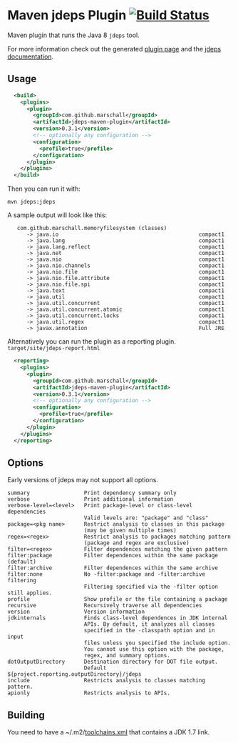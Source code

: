 Maven jdeps Plugin [![Build Status](https://travis-ci.org/marschall/jdeps-maven-plugin.svg?branch=master)](https://travis-ci.org/marschall/jdeps-maven-plugin)
==================

Maven plugin that runs the Java 8 `jdeps` tool.

For more information check out the generated [plugin page](http://marschall.github.io/jdeps-maven-plugin/) and the [jdeps documentation](http://docs.oracle.com/javase/8/docs/technotes/tools/unix/jdeps.html).

Usage
-----
```xml
  <build>
    <plugins>
      <plugin>
        <groupId>com.github.marschall</groupId>
        <artifactId>jdeps-maven-plugin</artifactId>
        <version>0.3.1</version>
        <!-- optionally any configuration -->
        <configuration>
          <profile>true</profile>
        </configuration>
      </plugin>
    </plugins>
  </build>
```

Then you can run it with:

```
mvn jdeps:jdeps
```

A sample output will look like this:
```
   com.github.marschall.memoryfilesystem (classes)
      -> java.io                                            compact1
      -> java.lang                                          compact1
      -> java.lang.reflect                                  compact1
      -> java.net                                           compact1
      -> java.nio                                           compact1
      -> java.nio.channels                                  compact1
      -> java.nio.file                                      compact1
      -> java.nio.file.attribute                            compact1
      -> java.nio.file.spi                                  compact1
      -> java.text                                          compact1
      -> java.util                                          compact1
      -> java.util.concurrent                               compact1
      -> java.util.concurrent.atomic                        compact1
      -> java.util.concurrent.locks                         compact1
      -> java.util.regex                                    compact1
      -> javax.annotation                                   Full JRE
```

Alternatively you can run the plugin as a reporting plugin. `target/site/jdeps-report.html`

```xml
  <reporting>
    <plugins>
      <plugin>
        <groupId>com.github.marschall</groupId>
        <artifactId>jdeps-maven-plugin</artifactId>
        <version>0.3.1</version>
        <!-- optionally any configuration -->
        <configuration>
          <profile>true</profile>
        </configuration>
      </plugin>
    </plugins>
  </reporting>
```


Options
-------
Early versions of jdeps may not support all options.

```
summary                 Print dependency summary only
verbose                 Print additional information
verbose-level=<level>   Print package-level or class-level dependencies
                        Valid levels are: "package" and "class"
package=<pkg name>      Restrict analysis to classes in this package
                        (may be given multiple times)
regex=<regex>           Restrict analysis to packages matching pattern
                        (package and regex are exclusive)
filter=<regex>          Filter dependences matching the given pattern
filter:package          Filter dependences within the same package (default)
filter:archive          Filter dependences within the same archive
filter:none             No -filter:package and -filter:archive filtering
                        Filtering specified via the -filter option still applies.
profile                 Show profile or the file containing a package
recursive               Recursively traverse all dependencies
version                 Version information
jdkinternals            Finds class-level dependences in JDK internal
                        APIs. By default, it analyzes all classes
                        specified in the -classpath option and in input
                        files unless you specified the include option.
                        You cannot use this option with the package,
                        regex, and summary options.
dotOutputDirectory      Destination directory for DOT file output.
                        Default ${project.reporting.outputDirectory}/jdeps
include                 Restricts analysis to classes matching pattern.
apionly                 Restricts analysis to APIs.
```

Building
-------
You need to have a ~/.m2/[toolchains.xml](http://maven.apache.org/guides/mini/guide-using-toolchains.html) that contains a JDK 1.7 link.


